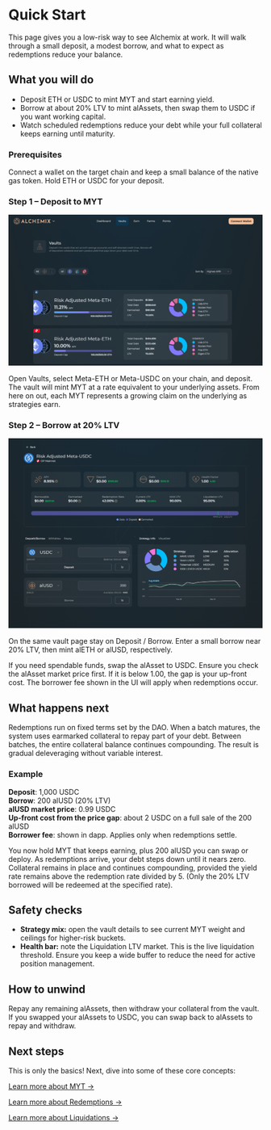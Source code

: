 # Quick Start

This page gives you a low-risk way to see Alchemix at work. It will walk through a small deposit, a modest borrow, and what to expect as redemptions reduce your balance.

## What you will do

- Deposit ETH or USDC to mint MYT and start earning yield.
- Borrow at about 20% LTV to mint alAssets, then swap them to USDC if you want working capital.
- Watch scheduled redemptions reduce your debt while your full collateral keeps earning until maturity.

### Prerequisites

Connect a wallet on the target chain and keep a small balance of the native gas token. Hold ETH or USDC for your deposit.

### Step 1 – Deposit to MYT

![](/img/quick-start-01.png)

Open Vaults, select Meta-ETH or Meta-USDC on your chain, and deposit. The vault will mint MYT at a rate equivalent to your underlying assets. From here on out, each MYT represents a growing claim on the underlying as strategies earn.

### Step 2 – Borrow at 20% LTV

![](/img/quick-start-02.png)

On the same vault page stay on Deposit / Borrow. Enter a small borrow near 20% LTV, then mint alETH or alUSD, respectively.

If you need spendable funds, swap the alAsset to USDC. Ensure you check the alAsset market price first. If it is below 1.00, the gap is your up-front cost. The borrower fee shown in the UI will apply when redemptions occur.

## What happens next

Redemptions run on fixed terms set by the DAO. When a batch matures, the system uses earmarked collateral to repay part of your debt. Between batches, the entire collateral balance continues compounding. The result is gradual deleveraging without variable interest.

### Example

**Deposit**: 1,000 USDC  
**Borrow**: 200 alUSD (20% LTV)  
**alUSD market price**: 0.99 USDC  
**Up-front cost from the price gap**: about 2 USDC on a full sale of the 200 alUSD  
**Borrower fee**: shown in dapp. Applies only when redemptions settle.

You now hold MYT that keeps earning, plus 200 alUSD you can swap or deploy. As redemptions arrive, your debt steps down until it nears zero. Collateral remains in place and continues compounding, provided the yield rate remains above the redemption rate divided by 5. (Only the 20% LTV borrowed will be redeemed at the specified rate).

## Safety checks

- **Strategy mix:** open the vault details to see current MYT weight and ceilings for higher-risk buckets.
- **Health bar:** note the Liquidation LTV market. This is the live liquidation threshold. Ensure you keep a wide buffer to reduce the need for active position management.

## How to unwind

Repay any remaining alAssets, then withdraw your collateral from the vault. If you swapped your alAssets to USDC, you can swap back to alAssets to repay and withdraw.

## Next steps

This is only the basics! Next, dive into some of these core concepts:

[Learn more about MYT →](./concepts/myt-and-yield.md)

[Learn more about Redemptions →](./concepts/redemption-rate.md)

[Learn more about Liquidations →](./concepts/liquidations.md)
